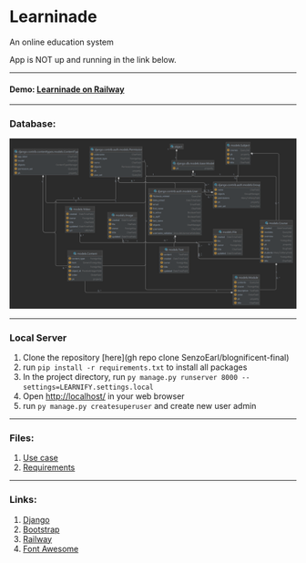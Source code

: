 # Learninade
An online education system

App is NOT up and running in the link below. 



___

#### Demo: [Learninade on Railway](https://blognificent.up.railway.app/)

___

### Database: 
![DB](/media/db-main.png)
___
### Local Server 
1. Clone the repository [here](gh repo clone SenzoEarl/blognificent-final)
2. run `pip install -r requirements.txt` to install all packages
3. In the project directory, run `py manage.py runserver 8000 --settings=LEARNIFY.settings.local` 
4. Open [http://localhost/](http://localhost/) in your web browser
5. run `py manage.py createsuperuser` and create new user admin


___
### Files:
1. [Use case]()
2. [Requirements]()
___

### Links: 
1.  [Django](https://www.djangoproject.com/)
2. [Bootstrap](https://getbootstrap.com/)
3. [Railway](https://railway.app/)
4. [Font Awesome](https://fontawesome.com/)